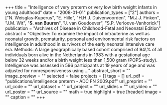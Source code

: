 +++
title = "Intelligence of very preterm or very low birth weight infants in young adulthood"
date = "2008-01-01"
publication_types = ["2"]
authors = ["N. Weisglas-Kuperus", "E. Hille", "H.H.J. Duivenvoorden", "M.J.J. Finken", "J.M. Wit", "**S. van Buuren**", "J. van Goudoever", "S.P. Verloove-Vanhorick"]
publication = "Archives of Disease in Childhood-Fetal and Neonatal Edition"
abstract = "Objective: To examine the impact of intrauterine as well as neonatal growth, prematurity, personal and environmental risk factors on intelligence in adulthood in survivors of the early neonatal intensive care era. Methods: A large geographically based cohort comprised of 94\\% of all individuals born alive in the Netherlands in 1983 with a gestational age below 32 weeks and/or a birth weight less than 1,500 gram (POPS-study). Intelligence was assessed in 596 participants at 19 years of age and was adjusted for nonresponsiveness using …"
abstract_short = ""
image_preview = ""
selected = false
projects = []
tags = []
url_pdf = "publications/intelligence preterm - ADC FN 2009.pdf"
url_preprint = ""
url_code = ""
url_dataset = ""
url_project = ""
url_slides = ""
url_video = ""
url_poster = ""
url_source = ""
math = true
highlight = true
[header]
image = ""
caption = ""
+++
